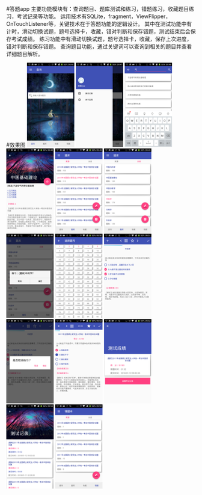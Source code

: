 #答题app
主要功能模块有：查询题目、题库测试和练习，错题练习，收藏题目练习，考试记录等功能。
运用技术有SQLite，fragment，ViewFlipper，OnTouchListener等，关键技术在于答题功能的逻辑设计。
其中在测试功能中有计时，滑动切换试题，题号选择卡，收藏，错对判断和保存错题，测试结束后会保存考试成绩。
练习功能中有滑动切换试题，题号选择卡，收藏，保存上次进度，错对判断和保存错题。
查询题目功能，通过关键词可以查询到相关的题目并查看详细题目解析。

#效果图
<img src="/效果图/device-2018-01-12-094639.png" width="25%" height="25%" />
<img src="/效果图/device-2018-01-12-094735.png" width="25%" height="25%" />
<img src="/效果图/device-2018-01-12-094823.png" width="25%" height="25%" />
<img src="/效果图/device-2018-01-12-094841.png" width="25%" height="25%" />
<img src="/效果图/device-2018-01-12-094912.png" width="25%" height="25%" />
<img src="/效果图/device-2018-01-12-094933.png" width="25%" height="25%" />
<img src="/效果图/device-2018-01-12-094948.png" width="25%" height="25%" />
<img src="/效果图/device-2018-01-12-095051.png" width="25%" height="25%" />
<img src="/效果图/device-2018-01-12-095116.png" width="25%" height="25%" />
<img src="/效果图/device-2018-01-12-095143.png" width="25%" height="25%" />
<img src="/效果图/device-2018-01-12-095315.png" width="25%" height="25%" />
<img src="/效果图/device-2018-01-12-095402.png" width="25%" height="25%" />
<img src="/效果图/device-2018-01-12-095423.png" width="25%" height="25%" />
<img src="/效果图/device-2018-01-12-095524.png" width="25%" height="25%" />
